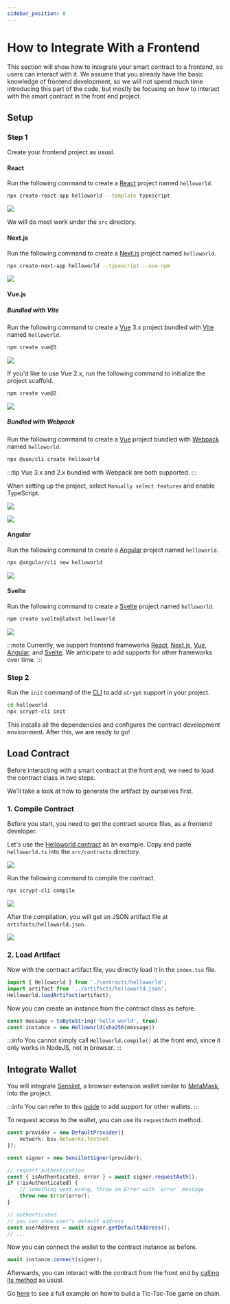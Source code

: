 ```yaml
---
sidebar_position: 8
---
```


# How to Integrate With a Frontend

This section will show how to integrate your smart contract to a frontend, so users can interact with it.
We assume that you already have the basic knowledge of frontend development, so we will not spend much time introducing this part of the code, but mostly be focusing on how to interact with the smart contract in the front end project.

## Setup

### Step 1
Create your frontend project as usual.
#### React

Run the following command to create a [React](https://react.dev/) project named `helloworld`.

```bash
npx create-react-app helloworld --template typescript
```

![](../../static/img/react-scaffold.png)

We will do most work under the `src` directory.

#### Next.js

Run the following command to create a [Next.js](https://nextjs.org/) project named `helloworld`.

```bash
npx create-next-app helloworld --typescript --use-npm
```

![](../../static/img/create-next-app.png)

#### Vue.js

##### Bundled with Vite

Run the following command to create a [Vue](https://vuejs.org/) 3.x project bundled with [Vite](https://vitejs.dev/) named `helloworld`.

```bash
npm create vue@3
```

![](../../static/img/create-vue3-vite-app.png)

If you'd like to use Vue 2.x, run the following command to initialize the project scaffold.

```bash
npm create vue@2
```

![](../../static/img/create-vue2-vite-app.png)

##### Bundled with Webpack

Run the following command to create a [Vue](https://vuejs.org/) project bundled with [Webpack](https://webpack.js.org/) named `helloworld`.

```bash
npx @vue/cli create helloworld
```

:::tip
Vue 3.x and 2.x bundled with Webpack are both supported.
:::

When setting up the project, select `Manually select features` and enable TypeScript.

![](../../static/img/vue-cli-1.png)

![](../../static/img/vue-cli-2.png)

#### Angular

Run the following command to create a [Angular](https://angular.io/) project named `helloworld`.

```bash
npx @angular/cli new helloworld
```

![](../../static/img/create-angular-app.png)

#### Svelte

Run the following command to create a [Svelte](https://svelte.dev/) project named `helloworld`.

```bash
npm create svelte@latest helloworld
```

![](../../static/img/create-svelte-app.png)

:::note
Currently, we support frontend frameworks [React](https://react.dev), [Next.js](https://nextjs.org/), [Vue](https://vuejs.org/), [Angular](https://angular.io/), and [Svelte](https://svelte.dev/). We anticipate to add supports for other frameworks over time.
:::

### Step 2

Run the `init` command of the [CLI](../installation.md#the-scrypt-cli-tool) to add `sCrypt` support in your project.

```bash
cd helloworld
npx scrypt-cli init
```

This installs all the dependencies and configures the contract development environment.
After this, we are ready to go!

## Load Contract

Before interacting with a smart contract at the front end, we need to load the contract class in two steps.


We'll take a look at how to generate the artifact by ourselves first.

### 1. Compile Contract

Before you start, you need to get the contract source files, as a frontend developer.

Let's use the [Helloworld contract](../tutorials/hello-world.md) as an example. Copy and paste `helloworld.ts` into the `src/contracts` directory.

![](../../static/img/copy-contract-source.png)

Run the following command to compile the contract.

```bash
npx scrypt-cli compile
```

![](../../static/img/scrypt-cli-compile.png)

After the compilation, you will get an JSON artifact file at `artifacts/helloworld.json`.

![](../../static/img/contract-artifacts.png)

### 2. Load Artifact

Now with the contract artifact file, you directly load it in the `index.tsx` file.

```ts
import { Helloworld } from './contracts/helloworld';
import artifact from '../artifacts/helloworld.json';
Helloworld.loadArtifact(artifact);
```

Now you can create an instance from the contract class as before.
```ts
const message = toByteString('hello world', true)
const instance = new Helloworld(sha256(message))
```

:::info
You cannot simply call `Helloworld.compile()` at the front end, since it only works in NodeJS, not in browser.
:::

## Integrate Wallet

You will integrate [Sensilet](https://sensilet.com/), a browser extension wallet similar to [MetaMask](https://metamask.io/), into the project.

:::info
You can refer to this [guide](../advanced/how-to-add-a-signer.md) to add support for other wallets.
:::

To request access to the wallet, you can use its `requestAuth` method. 

```ts
const provider = new DefaultProvider({
    network: bsv.Networks.testnet
});

const signer = new SensiletSigner(provider);

// request authentication
const { isAuthenticated, error } = await signer.requestAuth();
if (!isAuthenticated) {
    // something went wrong, throw an Error with `error` message
    throw new Error(error);
}

// authenticated
// you can show user's default address
const userAddress = await signer.getDefaultAddress();
// ...
```

Now you can connect the wallet to the contract instance as before.
```ts
await instance.connect(signer);
```

Afterwards, you can interact with the contract from the front end by [calling its method](../how-to-deploy-and-call-a-contract/how-to-deploy-and-call-a-contract.md#contract-call) as usual.

Go [here](https://academy.scrypt.io) to see a full example on how to build a Tic-Tac-Toe game on chain.
